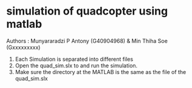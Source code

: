 # simulation of quadcopter using matlab 
  Authors : Munyararadzi P Antony (G40904968) & Min Thiha Soe (Gxxxxxxxxx)

1. Each Simulation is separated into different files
2. Open the quad_sim.slx to and run the simulation.
3. Make sure the directory at the MATLAB is the same as the file of the quad_sim.slx

